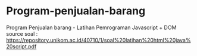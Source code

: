 # Program-penjualan-barang
Program Penjualan barang - Latihan Pemrograman Javascript + DOM
source soal : https://repository.unikom.ac.id/40710/1/soal%20latihan%20html%20java%20script.pdf
